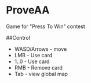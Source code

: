 # ProveAA
Game for "Press To Win" contest

##Control
 * WASD/Arrows - move
 * LMB - Use card
 * 1..0 - Use card
 * RMB - Remove card
 * Tab - view global map